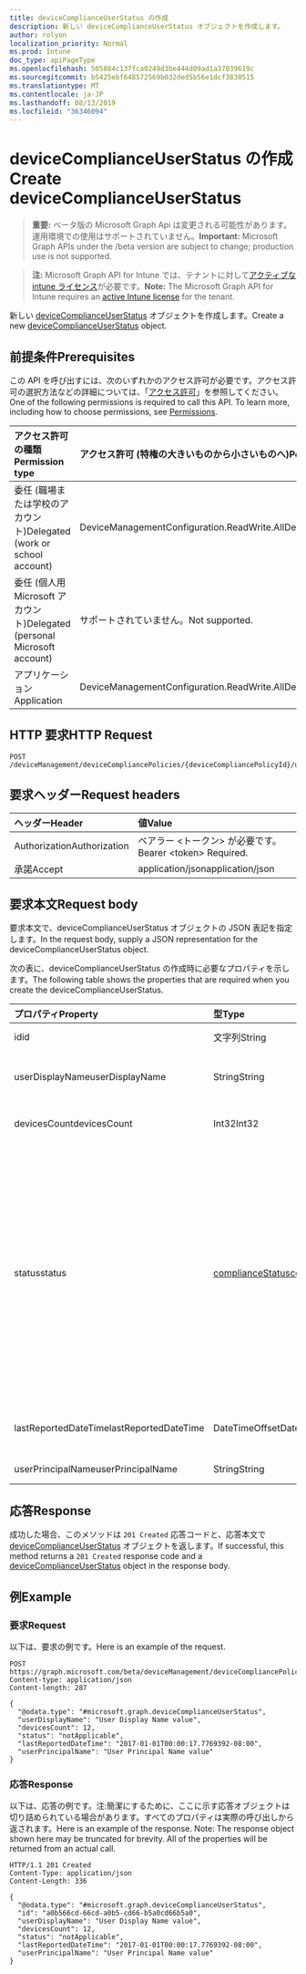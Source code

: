 ```yaml
---
title: deviceComplianceUserStatus の作成
description: 新しい deviceComplianceUserStatus オブジェクトを作成します。
author: rolyon
localization_priority: Normal
ms.prod: Intune
doc_type: apiPageType
ms.openlocfilehash: 505884c137fca0249d3be444d09ad1a37039619c
ms.sourcegitcommit: b5425ebf648572569b032ded5b56e1dcf3830515
ms.translationtype: MT
ms.contentlocale: ja-JP
ms.lasthandoff: 08/13/2019
ms.locfileid: "36346094"
---
```

# <a name="create-devicecomplianceuserstatus"></a><span data-ttu-id="0a96c-103">deviceComplianceUserStatus の作成</span><span class="sxs-lookup"><span data-stu-id="0a96c-103">Create deviceComplianceUserStatus</span></span>

> <span data-ttu-id="0a96c-104">**重要:** ベータ版の Microsoft Graph Api は変更される可能性があります。運用環境での使用はサポートされていません。</span><span class="sxs-lookup"><span data-stu-id="0a96c-104">**Important:** Microsoft Graph APIs under the /beta version are subject to change; production use is not supported.</span></span>

> <span data-ttu-id="0a96c-105">**注:** Microsoft Graph API for Intune では、テナントに対して[アクティブな intune ライセンス](https://go.microsoft.com/fwlink/?linkid=839381)が必要です。</span><span class="sxs-lookup"><span data-stu-id="0a96c-105">**Note:** The Microsoft Graph API for Intune requires an [active Intune license](https://go.microsoft.com/fwlink/?linkid=839381) for the tenant.</span></span>

<span data-ttu-id="0a96c-106">新しい [deviceComplianceUserStatus](../resources/intune-deviceconfig-devicecomplianceuserstatus.md) オブジェクトを作成します。</span><span class="sxs-lookup"><span data-stu-id="0a96c-106">Create a new [deviceComplianceUserStatus](../resources/intune-deviceconfig-devicecomplianceuserstatus.md) object.</span></span>

## <a name="prerequisites"></a><span data-ttu-id="0a96c-107">前提条件</span><span class="sxs-lookup"><span data-stu-id="0a96c-107">Prerequisites</span></span>
<span data-ttu-id="0a96c-p101">この API を呼び出すには、次のいずれかのアクセス許可が必要です。アクセス許可の選択方法などの詳細については、「[アクセス許可](/graph/permissions-reference)」を参照してください。</span><span class="sxs-lookup"><span data-stu-id="0a96c-p101">One of the following permissions is required to call this API. To learn more, including how to choose permissions, see [Permissions](/graph/permissions-reference).</span></span>

|<span data-ttu-id="0a96c-110">アクセス許可の種類</span><span class="sxs-lookup"><span data-stu-id="0a96c-110">Permission type</span></span>|<span data-ttu-id="0a96c-111">アクセス許可 (特権の大きいものから小さいものへ)</span><span class="sxs-lookup"><span data-stu-id="0a96c-111">Permissions (from most to least privileged)</span></span>|
|:---|:---|
|<span data-ttu-id="0a96c-112">委任 (職場または学校のアカウント)</span><span class="sxs-lookup"><span data-stu-id="0a96c-112">Delegated (work or school account)</span></span>|<span data-ttu-id="0a96c-113">DeviceManagementConfiguration.ReadWrite.All</span><span class="sxs-lookup"><span data-stu-id="0a96c-113">DeviceManagementConfiguration.ReadWrite.All</span></span>|
|<span data-ttu-id="0a96c-114">委任 (個人用 Microsoft アカウント)</span><span class="sxs-lookup"><span data-stu-id="0a96c-114">Delegated (personal Microsoft account)</span></span>|<span data-ttu-id="0a96c-115">サポートされていません。</span><span class="sxs-lookup"><span data-stu-id="0a96c-115">Not supported.</span></span>|
|<span data-ttu-id="0a96c-116">アプリケーション</span><span class="sxs-lookup"><span data-stu-id="0a96c-116">Application</span></span>|<span data-ttu-id="0a96c-117">DeviceManagementConfiguration.ReadWrite.All</span><span class="sxs-lookup"><span data-stu-id="0a96c-117">DeviceManagementConfiguration.ReadWrite.All</span></span>|

## <a name="http-request"></a><span data-ttu-id="0a96c-118">HTTP 要求</span><span class="sxs-lookup"><span data-stu-id="0a96c-118">HTTP Request</span></span>
<!-- {
  "blockType": "ignored"
}
-->
``` http
POST /deviceManagement/deviceCompliancePolicies/{deviceCompliancePolicyId}/userStatuses
```

## <a name="request-headers"></a><span data-ttu-id="0a96c-119">要求ヘッダー</span><span class="sxs-lookup"><span data-stu-id="0a96c-119">Request headers</span></span>
|<span data-ttu-id="0a96c-120">ヘッダー</span><span class="sxs-lookup"><span data-stu-id="0a96c-120">Header</span></span>|<span data-ttu-id="0a96c-121">値</span><span class="sxs-lookup"><span data-stu-id="0a96c-121">Value</span></span>|
|:---|:---|
|<span data-ttu-id="0a96c-122">Authorization</span><span class="sxs-lookup"><span data-stu-id="0a96c-122">Authorization</span></span>|<span data-ttu-id="0a96c-123">ベアラー &lt;トークン&gt; が必要です。</span><span class="sxs-lookup"><span data-stu-id="0a96c-123">Bearer &lt;token&gt; Required.</span></span>|
|<span data-ttu-id="0a96c-124">承諾</span><span class="sxs-lookup"><span data-stu-id="0a96c-124">Accept</span></span>|<span data-ttu-id="0a96c-125">application/json</span><span class="sxs-lookup"><span data-stu-id="0a96c-125">application/json</span></span>|

## <a name="request-body"></a><span data-ttu-id="0a96c-126">要求本文</span><span class="sxs-lookup"><span data-stu-id="0a96c-126">Request body</span></span>
<span data-ttu-id="0a96c-127">要求本文で、deviceComplianceUserStatus オブジェクトの JSON 表記を指定します。</span><span class="sxs-lookup"><span data-stu-id="0a96c-127">In the request body, supply a JSON representation for the deviceComplianceUserStatus object.</span></span>

<span data-ttu-id="0a96c-128">次の表に、deviceComplianceUserStatus の作成時に必要なプロパティを示します。</span><span class="sxs-lookup"><span data-stu-id="0a96c-128">The following table shows the properties that are required when you create the deviceComplianceUserStatus.</span></span>

|<span data-ttu-id="0a96c-129">プロパティ</span><span class="sxs-lookup"><span data-stu-id="0a96c-129">Property</span></span>|<span data-ttu-id="0a96c-130">型</span><span class="sxs-lookup"><span data-stu-id="0a96c-130">Type</span></span>|<span data-ttu-id="0a96c-131">説明</span><span class="sxs-lookup"><span data-stu-id="0a96c-131">Description</span></span>|
|:---|:---|:---|
|<span data-ttu-id="0a96c-132">id</span><span class="sxs-lookup"><span data-stu-id="0a96c-132">id</span></span>|<span data-ttu-id="0a96c-133">文字列</span><span class="sxs-lookup"><span data-stu-id="0a96c-133">String</span></span>|<span data-ttu-id="0a96c-134">エンティティのキー。</span><span class="sxs-lookup"><span data-stu-id="0a96c-134">Key of the entity.</span></span>|
|<span data-ttu-id="0a96c-135">userDisplayName</span><span class="sxs-lookup"><span data-stu-id="0a96c-135">userDisplayName</span></span>|<span data-ttu-id="0a96c-136">String</span><span class="sxs-lookup"><span data-stu-id="0a96c-136">String</span></span>|<span data-ttu-id="0a96c-137">DevicePolicyStatus のユーザー名。</span><span class="sxs-lookup"><span data-stu-id="0a96c-137">User name of the DevicePolicyStatus.</span></span>|
|<span data-ttu-id="0a96c-138">devicesCount</span><span class="sxs-lookup"><span data-stu-id="0a96c-138">devicesCount</span></span>|<span data-ttu-id="0a96c-139">Int32</span><span class="sxs-lookup"><span data-stu-id="0a96c-139">Int32</span></span>|<span data-ttu-id="0a96c-140">そのユーザーのデバイスの数。</span><span class="sxs-lookup"><span data-stu-id="0a96c-140">Devices count for that user.</span></span>|
|<span data-ttu-id="0a96c-141">status</span><span class="sxs-lookup"><span data-stu-id="0a96c-141">status</span></span>|[<span data-ttu-id="0a96c-142">complianceStatus</span><span class="sxs-lookup"><span data-stu-id="0a96c-142">complianceStatus</span></span>](../resources/intune-shared-compliancestatus.md)|<span data-ttu-id="0a96c-143">ポリシー レポートのコンプライアンスの状態。</span><span class="sxs-lookup"><span data-stu-id="0a96c-143">Compliance status of the policy report.</span></span> <span data-ttu-id="0a96c-144">可能な値は、`unknown`、`notApplicable`、`compliant`、`remediated`、`nonCompliant`、`error`、`conflict`、`notAssigned` です。</span><span class="sxs-lookup"><span data-stu-id="0a96c-144">Possible values are: `unknown`, `notApplicable`, `compliant`, `remediated`, `nonCompliant`, `error`, `conflict`, `notAssigned`.</span></span>|
|<span data-ttu-id="0a96c-145">lastReportedDateTime</span><span class="sxs-lookup"><span data-stu-id="0a96c-145">lastReportedDateTime</span></span>|<span data-ttu-id="0a96c-146">DateTimeOffset</span><span class="sxs-lookup"><span data-stu-id="0a96c-146">DateTimeOffset</span></span>|<span data-ttu-id="0a96c-147">ポリシー レポートの最終変更日時。</span><span class="sxs-lookup"><span data-stu-id="0a96c-147">Last modified date time of the policy report.</span></span>|
|<span data-ttu-id="0a96c-148">userPrincipalName</span><span class="sxs-lookup"><span data-stu-id="0a96c-148">userPrincipalName</span></span>|<span data-ttu-id="0a96c-149">String</span><span class="sxs-lookup"><span data-stu-id="0a96c-149">String</span></span>|<span data-ttu-id="0a96c-150">UserPrincipalName。</span><span class="sxs-lookup"><span data-stu-id="0a96c-150">UserPrincipalName.</span></span>|



## <a name="response"></a><span data-ttu-id="0a96c-151">応答</span><span class="sxs-lookup"><span data-stu-id="0a96c-151">Response</span></span>
<span data-ttu-id="0a96c-152">成功した場合、このメソッドは `201 Created` 応答コードと、応答本文で [deviceComplianceUserStatus](../resources/intune-deviceconfig-devicecomplianceuserstatus.md) オブジェクトを返します。</span><span class="sxs-lookup"><span data-stu-id="0a96c-152">If successful, this method returns a `201 Created` response code and a [deviceComplianceUserStatus](../resources/intune-deviceconfig-devicecomplianceuserstatus.md) object in the response body.</span></span>

## <a name="example"></a><span data-ttu-id="0a96c-153">例</span><span class="sxs-lookup"><span data-stu-id="0a96c-153">Example</span></span>

### <a name="request"></a><span data-ttu-id="0a96c-154">要求</span><span class="sxs-lookup"><span data-stu-id="0a96c-154">Request</span></span>
<span data-ttu-id="0a96c-155">以下は、要求の例です。</span><span class="sxs-lookup"><span data-stu-id="0a96c-155">Here is an example of the request.</span></span>
``` http
POST https://graph.microsoft.com/beta/deviceManagement/deviceCompliancePolicies/{deviceCompliancePolicyId}/userStatuses
Content-type: application/json
Content-length: 287

{
  "@odata.type": "#microsoft.graph.deviceComplianceUserStatus",
  "userDisplayName": "User Display Name value",
  "devicesCount": 12,
  "status": "notApplicable",
  "lastReportedDateTime": "2017-01-01T00:00:17.7769392-08:00",
  "userPrincipalName": "User Principal Name value"
}
```

### <a name="response"></a><span data-ttu-id="0a96c-156">応答</span><span class="sxs-lookup"><span data-stu-id="0a96c-156">Response</span></span>
<span data-ttu-id="0a96c-p103">以下は、応答の例です。注:簡潔にするために、ここに示す応答オブジェクトは切り詰められている場合があります。すべてのプロパティは実際の呼び出しから返されます。</span><span class="sxs-lookup"><span data-stu-id="0a96c-p103">Here is an example of the response. Note: The response object shown here may be truncated for brevity. All of the properties will be returned from an actual call.</span></span>
``` http
HTTP/1.1 201 Created
Content-Type: application/json
Content-Length: 336

{
  "@odata.type": "#microsoft.graph.deviceComplianceUserStatus",
  "id": "a0b566cd-66cd-a0b5-cd66-b5a0cd66b5a0",
  "userDisplayName": "User Display Name value",
  "devicesCount": 12,
  "status": "notApplicable",
  "lastReportedDateTime": "2017-01-01T00:00:17.7769392-08:00",
  "userPrincipalName": "User Principal Name value"
}
```






